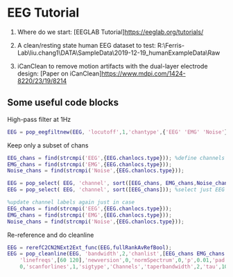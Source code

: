 # EEG Tutorial
1. Where do we start:
   [EEGLAB Tutorial]https://eeglab.org/tutorials/
   
2. A clean/resting state human EEG dataset to test:
   R:\Ferris-Lab\liu.chang1\DATA\SampleData\2019-12-19_humanExampleData\Raw
   
3. iCanClean to remove motion artifacts with the dual-layer electrode design:
   [Paper on iCanClean]https://www.mdpi.com/1424-8220/23/19/8214
   
## Some useful code blocks    
High-pass filter at 1Hz
``` matlab
EEG = pop_eegfiltnew(EEG, 'locutoff',1,'chantype',{'EEG' 'EMG' 'Noise'});
```

Keep only a subset of chans
``` matlab
EEG_chans = find(strcmpi('EEG',{EEG.chanlocs.type})); %define channels
EMG_chans = find(strcmpi('EMG',{EEG.chanlocs.type}));
Noise_chans = find(strcmpi('Noise',{EEG.chanlocs.type}));

EEG = pop_select( EEG, 'channel', sort([EEG_chans, EMG_chans,Noise_chans])); %select subset of channels
EEG = pop_select( EEG, 'channel', sort([EEG_chans])); %select just EEG channels

%update channel labels again just in case
EEG_chans = find(strcmpi('EEG',{EEG.chanlocs.type})); 
EMG_chans = find(strcmpi('EMG',{EEG.chanlocs.type}));
Noise_chans = find(strcmpi('Noise',{EEG.chanlocs.type}));
```

Re-reference and do cleanline
``` matlab
EEG = rerefC2CN2NExt2Ext_func(EEG,fullRankAvRefBool);
EEG = pop_cleanline(EEG, 'bandwidth',2,'chanlist',[EEG_chans EMG_chans Noise_chans],'computepower',1,...
    'linefreqs',[60 120],'newversion',0,'normSpectrum',0,'p',0.01,'pad',2,'plotfigures',...
    0,'scanforlines',1,'sigtype','Channels','taperbandwidth',2,'tau',100,'verb',1,'winsize',4,'winstep',1);
```
